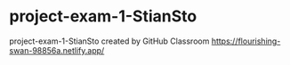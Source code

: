 # project-exam-1-StianSto
project-exam-1-StianSto created by GitHub Classroom
https://flourishing-swan-98856a.netlify.app/
